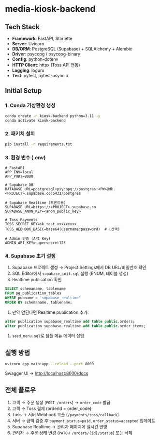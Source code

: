 # media-kiosk-backend

## Tech Stack

- **Framework**: FastAPI, Starlette
- **Server**: Uvicorn
- **DB/ORM**: PostgreSQL (Supabase) + SQLAlchemy + Alembic
- **Driver**: psycopg / psycopg-binary
- **Config**: python-dotenv
- **HTTP Client**: httpx (Toss API 연동)
- **Logging**: loguru
- **Test**: pytest, pytest-asyncio

## Initial Setup

### 1. Conda 가상환경 생성

```bash
conda create -n kiosk-backend python=3.11 -y
conda activate kiosk-backend
```

### 2. 패키치 설치

```bash
pip install -r requirements.txt
```

### 3. 환경 변수 (.env)

```
# FastAPI
APP_ENV=local
APP_PORT=8000

# Supabase DB
DATABASE_URL=postgresql+psycopg://postgres:<PW>@db.<PROJECT>.supabase.co:5432/postgres

# Supabase Realtime (프론트용)
SUPABASE_URL=https://<PROJECT>.supabase.co
SUPABASE_ANON_KEY=<anon_public_key>

# Toss Payments
TOSS_SECRET_KEY=sk_test_xxxxxxxxx
TOSS_WEBHOOK_BASIC=base64(username:password)  # (선택)

# Admin 인증 (API Key)
ADMIN_API_KEY=supersecret123
```

### 4. Supabase 초기 설정

1. Supabase 프로젝트 생성 → Project Settings에서 DB URL/비밀번호 확인
2. SQL Editor에서 `supabase_init.sql`  실행 (ENUM, 테이블 생성)
3. Realtime publication 확인

```sql
SELECT schemaname, tablename
FROM pg_publication_tables
WHERE pubname = 'supabase_realtime'
ORDER BY schemaname, tablename;
```

1. 만약 안된다면 Realtime publication 추가:

```sql
alter publication supabase_realtime add table public.orders;
alter publication supabase_realtime add table public.order_items;
```

1. `seed_menu.sql`로 샘플 메뉴 데이터 삽입

## 실행 방법

```bash
uvicorn app.main:app --reload --port 8000
```

Swagger UI → [http://localhost:8000/docs](http://localhost:8000/docs)

## 전체 플로우

1. 고객 → 주문 생성 (`POST /orders`) → `order_code` 발급
2. 고객 → Toss 결제 (orderId = order_code)
3. Toss → 서버 Webhook 호출 (`/payments/toss/callback`)
4. 서버 → 금액 검증 후 `payment_status=paid`, `order_status=accepted` 업데이트
5. Supabase Realtime → 관리자 페이지에 실시간 반영
6. 관리자 → 주문 상태 변경 (`PATCH /orders/{id}/status`) 또는 삭제